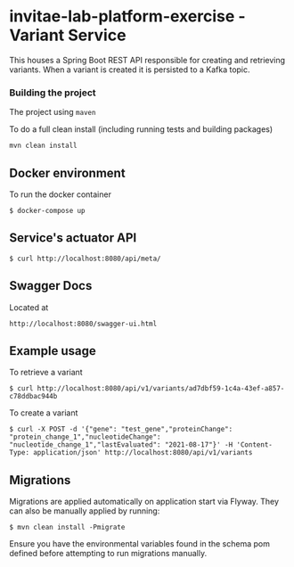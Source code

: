 # invitae-lab-platform-exercise - Variant Service
This houses a Spring Boot REST API responsible for creating and retrieving variants. When a variant is created it is persisted to a Kafka topic.

### Building the project 
The project using `maven`

To do a full clean install (including running tests and building packages)
```shell
mvn clean install 
```
## Docker environment 

To run the docker container

`$ docker-compose up`

## Service's actuator API
`$ curl http://localhost:8080/api/meta/`

## Swagger Docs

Located at

`http://localhost:8080/swagger-ui.html`

## Example usage

To retrieve a variant

`$ curl http://localhost:8080/api/v1/variants/ad7dbf59-1c4a-43ef-a857-c78ddbac944b`

To create a variant

`$ curl -X POST -d '{"gene": "test_gene","proteinChange": "protein_change_1","nucleotideChange": "nucleotide_change_1","lastEvaluated": "2021-08-17"}' -H 'Content-Type: application/json' http://localhost:8080/api/v1/variants`


## Migrations

Migrations are applied automatically on application start via Flyway. They can also be manually applied by running:

`$ mvn clean install -Pmigrate`

Ensure you have the environmental variables found in the schema pom defined before attempting to run migrations manually.

